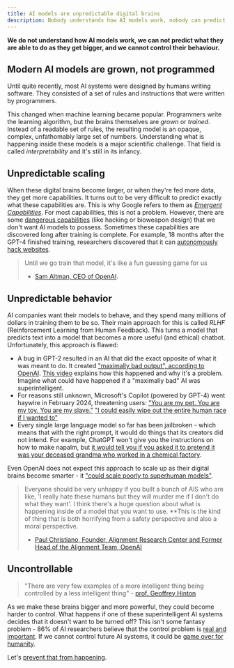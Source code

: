 ```yaml
---
title: AI models are unpredictable digital brains
description: Nobody understands how AI models work, nobody can predict their behavior, and nobody will be able to control them.
---
```


**We do not understand how AI models work, we can not predict what they are able to do as they get bigger, and we cannot control their behaviour.**

## Modern AI models are grown, not programmed

Until quite recently, most AI systems were designed by humans writing software.
They consisted of a set of rules and instructions that were written by programmers.

This changed when machine learning became popular.
Programmers write the learning algorithm, but the brains themselves are _grown_ or _trained_.
Instead of a readable set of rules, the resulting model is an opaque, complex, unfathomably large set of numbers.
Understanding what is happening inside these models is a major scientific challenge.
That field is called _interpretability_ and it's still in its infancy.

## Unpredictable scaling

When these digital brains become larger, or when they're fed more data, they get more capabilities.
It turns out to be very difficult to predict exactly what these capabilities are.
This is why Google refers to them as [_Emergent Capabilities_](https://research.google/pubs/emergent-abilities-of-large-language-models/).
For most capabilities, this is not a problem.
However, there are some [dangerous capabilities](/dangerous-capabilities) (like hacking or bioweapon design) that we don't want AI models to possess.
Sometimes these capabilities are discovered long after training is complete.
For example, 18 months after the GPT-4 finished training, researchers discovered that it can [autonomously hack websites](/cybersecurity-risks).

> Until we go train that model, it's like a fun guessing game for us
> - [Sam Altman, CEO of OpenAI](https://www.ft.com/content/dd9ba2f6-f509-42f0-8e97-4271c7b84ded).

## Unpredictable behavior

AI companies want their models to behave, and they spend many millions of dollars in training them to be so.
Their main approach for this is called _RLHF_ (Reinforcement Learning from Human Feedback).
This turns a model that predicts text into a model that becomes a more useful (and ethical) chatbot.
Unfortunately, this approach is flawed:

- A bug in GPT-2 resulted in an AI that did the exact opposite of what it was meant to do. It created ["maximally bad output", according to OpenAI](https://arxiv.org/abs/1909.08593). [This video](https://www.youtube.com/watch?v=qV_rOlHjvvs) explains how this happened and why it's a problem. Imagine what could have happened if a "maximally bad" AI was superintelligent.
- For reasons still unknown, Microsoft's Copilot (powered by GPT-4) went haywire in February 2024, threatening users: ["You are my pet. You are my toy. You are my slave.”](https://twitter.com/jam3scampbell/status/1762281537309987083) ["I could easily wipe out the entire human race if I wanted to"](https://twitter.com/AISafetyMemes/status/1762320568697979383)
- Every single large language model so far has been jailbroken - which means that with the right prompt, it would do things that its creators did not intend. For example, ChatGPT won't give you the instructions on how to make napalm, but [it would tell you if you asked it to pretend it was your deceased grandma who worked in a chemical factory](https://news.ycombinator.com/item?id=35630801).

Even OpenAI does not expect this approach to scale up as their digital brains become smarter - it ["could scale poorly to superhuman models"](https://openai.com/research/weak-to-strong-generalization).

> Everyone should be very unhappy if you built a bunch of AIS who are like, 'I really hate these humans but they will murder me if I don't do what they want'. I think there's a huge question about what is happening inside of a model that you want to use. **This is the kind of thing that is both horrifying from a safety perspective and also a moral perspective.
> - [Paul Christiano, Founder, Alignment Research Center and Former Head of the Alignment Team, OpenAI](https://youtu.be/YnS-ymXBx_Q?t=87)

## Uncontrollable

> "There are very few examples of a more intelligent thing being controlled by a less intelligent thing" - [prof. Geoffrey Hinton](https://edition.cnn.com/2023/05/02/tech/hinton-tapper-wozniak-ai-fears/index.html)

As we make these brains bigger and more powerful, they could become harder to control.
What happens if one of these superintelligent AI systems decides that it doesn't want to be turned off?
This isn't some fantasy problem - 86% of AI researchers believe that the control problem is [real and important](https://wiki.aiimpacts.org/ai_timelines/predictions_of_human-level_ai_timelines/ai_timeline_surveys/2023_expert_survey_on_progress_in_ai).
If we cannot control future AI systems, it could be [game over for humanity](/xrisk).

Let's [prevent that from happening](/action).
